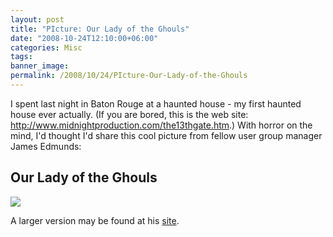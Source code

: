 ```yaml
---
layout: post
title: "PIcture: Our Lady of the Ghouls"
date: "2008-10-24T12:10:00+06:00"
categories: Misc 
tags: 
banner_image: 
permalink: /2008/10/24/PIcture-Our-Lady-of-the-Ghouls
---
```


I spent last night in Baton Rouge at a haunted house - my first haunted house ever actually. (If you are bored, this is the web site: <a href="http://www.midnightproduction.com/the13thgate.htm">http://www.midnightproduction.com/the13thgate.htm</a>.) With horror on the mind, I'd thought I'd share this cool picture from fellow user group manager James Edmunds:

<h2>Our Lady of the Ghouls</h2>
<img src="https://static.raymondcamden.com/images/ourladyoftheghouls.jpg">

A larger version may be found at his <a href="http://jamesedmunds.com/poorclio/OnePhotoClio.cfm?item_id=4154">site</a>.
